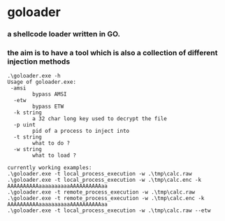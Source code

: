 # goloader
### a shellcode loader written in GO.
### the aim is to have a tool which is also a collection of different injection methods

```
.\goloader.exe -h
Usage of goloader.exe:
 -amsi
        bypass AMSI
  -etw
        bypass ETW
  -k string
        a 32 char long key used to decrypt the file
  -p uint
        pid of a process to inject into
  -t string
        what to do ?
  -w string
        what to load ?
```
```
currently working examples:
.\goloader.exe -t local_process_execution -w .\tmp\calc.raw
.\goloader.exe -t local_process_execution -w .\tmp\calc.enc -k AAAAAAAAAAaaaaaaaaaaAAAAAAAAAAaa
.\goloader.exe -t remote_process_execution -w .\tmp\calc.raw
.\goloader.exe -t remote_process_execution -w .\tmp\calc.enc -k AAAAAAAAAAaaaaaaaaaaAAAAAAAAAAaa
.\goloader.exe -t local_process_execution -w .\tmp\calc.raw --etw
```